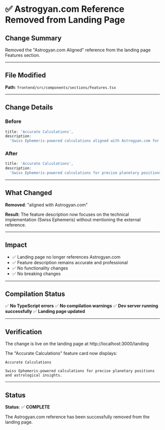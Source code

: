 # ✅ Astrogyan.com Reference Removed from Landing Page

## Change Summary

Removed the "Astrogyan.com Aligned" reference from the landing page Features section.

---

## File Modified

**Path**: `frontend/src/components/sections/Features.tsx`

---

## Change Details

### Before
```typescript
title: 'Accurate Calculations',
description:
  'Swiss Ephemeris-powered calculations aligned with Astrogyan.com for precise planetary positions and astrological insights.',
```

### After
```typescript
title: 'Accurate Calculations',
description:
  'Swiss Ephemeris-powered calculations for precise planetary positions and astrological insights.',
```

---

## What Changed

**Removed**: "aligned with Astrogyan.com"

**Result**: The feature description now focuses on the technical implementation (Swiss Ephemeris) without mentioning the external reference.

---

## Impact

- ✅ Landing page no longer references Astrogyan.com
- ✅ Feature description remains accurate and professional
- ✅ No functionality changes
- ✅ No breaking changes

---

## Compilation Status

✅ **No TypeScript errors**
✅ **No compilation warnings**
✅ **Dev server running successfully**
✅ **Landing page updated**

---

## Verification

The change is live on the landing page at http://localhost:3000/landing

The "Accurate Calculations" feature card now displays:
```
Accurate Calculations

Swiss Ephemeris-powered calculations for precise planetary positions and astrological insights.
```

---

## Status

**Status**: ✅ **COMPLETE**

The Astrogyan.com reference has been successfully removed from the landing page.

